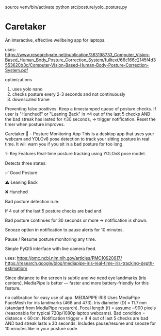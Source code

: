 <!-- launch -->
source venv/bin/activate
python src/posture/yolo_posture.py

<!-- push branch every time a new one is created: git push -u origin "branch-name" -->

# Caretaker
An interactive, effective wellbeing app for laptops.

<!-- POSTURE -->
uses: https://www.researchgate.net/publication/383198733_Computer_Vision-Based_Human_Body_Posture_Correction_System/fulltext/66c166c2145f4d3553620b3c/Computer-Vision-Based-Human-Body-Posture-Correction-System.pdf

optimizations
1. uses yolo nano
2. checks posture every 2-3 seconds and not continuously
3. downscaled frame

Preventing false positives:
Keep a timestamped queue of posture checks.
If user is "Hunched!" or "Leaning Back" in ≥4 out of the last 5 checks
AND the bad streak has lasted for ≥30 seconds,
→ trigger notification.
Reset the timer when posture improves.

Caretaker 🎀 – Posture Monitoring App
This is a desktop app that uses your webcam and YOLOv8 pose detection to track your sitting posture in real time.
It will warn you if you sit in a bad posture for too long.

✨ Key Features
Real-time posture tracking using YOLOv8 pose model.

Detects three states:

✅ Good Posture

⚠️ Leaning Back

❌ Hunched

Bad posture detection rule:

If 4 out of the last 5 posture checks are bad and

Bad posture continues for 30 seconds or more → notification is shown.

Snooze option in notification to pause alerts for 10 minutes.

Pause / Resume posture monitoring any time.

Simple PyQt5 interface with live camera feed.

<!-- EYE DISTANCE -->
uses: 
https://pmc.ncbi.nlm.nih.gov/articles/PMC10920617/
https://research.google/blog/mediapipe-iris-real-time-iris-tracking-depth-estimation/

Since distance to the screen is subtle and we need eye landmarks (iris centers), MediaPipe is better — faster and more battery-friendly for this feature.

no calibration for easy use of app.
MEDIAPIPE IRIS
Uses MediaPipe FaceMesh for iris landmarks (468 and 473).
Iris diameter (D) = 11.7 mm (standard from MediaPipe research).
Focal length (f) = assume ~900 pixels (reasonable for typical 720p/1080p laptop webcams).
Bad condition = distance < 60 cm.
Notification trigger = if 4 out of last 5 checks are bad AND bad streak lasts ≥ 30 seconds.
Includes pause/resume and snooze for 10 minutes like in your posture code.
